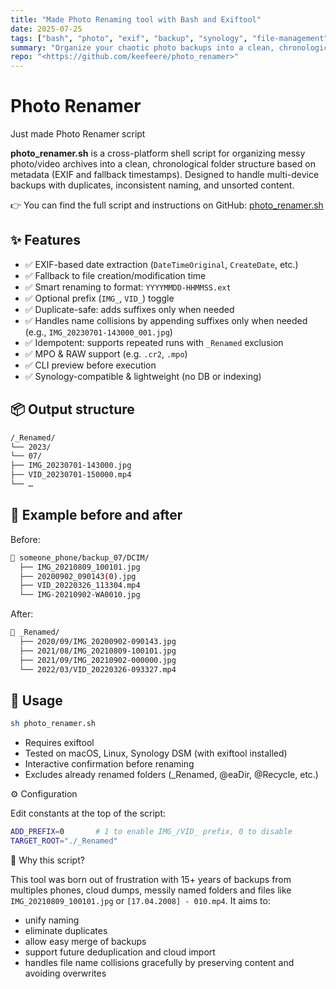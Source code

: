 ```yaml
---
title: "Made Photo Renaming tool with Bash and Exiftool"
date: 2025-07-25
tags: ["bash", "photo", "exif", "backup", "synology", "file-management"]
summary: "Organize your chaotic photo backups into a clean, chronological archive with a smart, cross-platform Bash script."
repo: "<https://github.com/keefeere/photo_renamer>"
---
```


# Photo Renamer

Just made Photo Renamer script

**photo_renamer.sh** is a cross-platform shell script for organizing messy
photo/video archives into a clean, chronological folder structure based on
metadata (EXIF and fallback timestamps). Designed to handle multi-device backups
with duplicates, inconsistent naming, and unsorted content.

👉 You can find the full script and instructions on GitHub: [photo_renamer.sh](https://github.com/keefeere/photo_renamer)

## ✨ Features

- ✅ EXIF-based date extraction (`DateTimeOriginal`, `CreateDate`, etc.)
- ✅ Fallback to file creation/modification time
- ✅ Smart renaming to format: `YYYYMMDD-HHMMSS.ext`
- ✅ Optional prefix (`IMG_`, `VID_`) toggle
- ✅ Duplicate-safe: adds suffixes only when needed
- ✅ Handles name collisions by appending suffixes only when needed (e.g., `IMG_20230701-143000_001.jpg`)
- ✅ Idempotent: supports repeated runs with `_Renamed` exclusion
- ✅ MPO & RAW support (e.g. `.cr2`, `.mpo`)
- ✅ CLI preview before execution
- ✅ Synology-compatible & lightweight (no DB or indexing)

## 📦 Output structure

```bash
/_Renamed/
└── 2023/
└── 07/
├── IMG_20230701-143000.jpg
├── VID_20230701-150000.mp4
└── …
```

## 🧪 Example before and after

Before:

```bash
📁 someone_phone/backup_07/DCIM/
  ├── IMG_20210809_100101.jpg
  ├── 20200902_090143(0).jpg
  ├── VID_20220326_113304.mp4
  └── IMG-20210902-WA0010.jpg
```

After:

```bash
📁 _Renamed/
  ├── 2020/09/IMG_20200902-090143.jpg
  ├── 2021/08/IMG_20210809-100101.jpg
  ├── 2021/09/IMG_20210902-000000.jpg
  └── 2022/03/VID_20220326-093327.mp4
```

## 🔧 Usage

```bash
sh photo_renamer.sh
```

- Requires exiftool
- Tested on macOS, Linux, Synology DSM (with exiftool installed)
- Interactive confirmation before renaming
- Excludes already renamed folders (\_Renamed, @eaDir, @Recycle, etc.)

⚙️ Configuration

Edit constants at the top of the script:

```bash
ADD_PREFIX=0       # 1 to enable IMG_/VID_ prefix, 0 to disable
TARGET_ROOT="./_Renamed"
```

📌 Why this script?

This tool was born out of frustration with 15+ years of backups from multiples
phones, cloud dumps, messily named folders and files like
`IMG_20210809_100101.jpg` or `[17.04.2008] - 010.mp4`. It aims to:

- unify naming
- eliminate duplicates
- allow easy merge of backups
- support future deduplication and cloud import
- handles file name collisions gracefully by preserving content and avoiding overwrites
